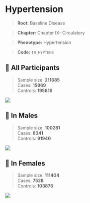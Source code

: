 # Hypertension

> **Root:** Baseline Disease  

> **Chapter:** Chapter IX- Circulatory  

> **Phenotype:** Hypertension  

> **Code:** `I9_HYPTENS`

## 🧪 All Participants  
> Sample size: **211685**  
> Cases: **15869**  
> Controls: **195816**
<img src="/Disease/Figures/ALL/Baseline/I9_HYPTENS.png"/>
<CsvTable src="/Disease/Data/ALL/Baseline/LG_I9_HYPTENS.csv" label="🔍 View full results" />

## 👨 In Males  
> Sample size: **100281**  
> Cases: **8341**  
> Controls: **91940**
<img src="/Disease/Figures/Male/Baseline/I9_HYPTENS.png"/>
<CsvTable src="/Disease/Data/Male/Baseline/LG_I9_HYPTENS.csv" label="🔍 View full results" />

## 👩 In Females  
> Sample size: **111404**  
> Cases: **7528**  
> Controls: **103876**
<img src="/Disease/Figures/Female/Baseline/I9_HYPTENS.png"/>
<CsvTable src="/Disease/Data/Female/Baseline/LG_I9_HYPTENS.csv" label="🔍 View full results" />
